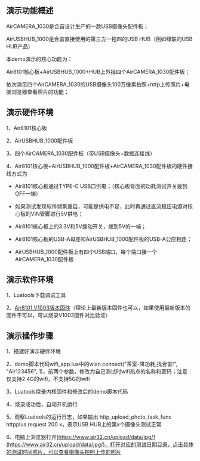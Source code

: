 
## 演示功能概述

AirCAMERA_1030是合宙设计生产的一款USB摄像头配件板；

AirUSBHUB_1000是合宙直接使用的第三方一拖四的USB HUB（例如绿联的USB HUB产品）

本demo演示的核心功能为：

Air8101核心板+AirUSBHUB_1000+HUB上外挂四个AirCAMERA_1030配件板；

依次演示四个AirCAMERA_1030的USB摄像头100万像素拍照+http上传照片+电脑浏览器查看照片的功能；


## 演示硬件环境

1、Air8101核心板

2、AirUSBHUB_1000配件板

3、四个AirCAMERA_1030配件板（带USB摄像头+数据连接线）

4、Air8101核心板+AirUSBHUB_1000配件板+AirCAMERA_1030配件板的硬件接线方式为

- Air8101核心板通过TYPE-C USB口供电；（核心板背面的功耗测试开关拨到OFF一端）

- 如果测试发现软件频繁重启，可能是供电不足，此时再通过直流稳压电源对核心板的VIN管脚进行5V供电；

- Air8101核心板上的3.3V和5V拨动开关，拨到5V的一端；

- Air8101核心板的USB-A母座和AirUSBHUB_1000配件板的USB-A公座相连；

- AirUSBHUB_1000配件板上有四个USB端口，每个端口接一个AirCAMERA_1030配件板


## 演示软件环境

1、Luatools下载调试工具

2、[Air8101 V1003版本固件](https://docs.openluat.com/air8101/luatos/firmware/)（理论上最新版本固件也可以，如果使用最新版本的固件不可以，可以烧录V1003固件对比验证）

## 演示操作步骤

1、搭建好演示硬件环境

2、demo脚本代码wifi_app.lua中的wlan.connect("茶室-降功耗,找合宙!", "Air123456", 1)，前两个参数，修改为自己测试时wifi热点的名称和密码；注意：仅支持2.4G的wifi，不支持5G的wifi

3、Luatools烧录内核固件和修改后的demo脚本代码

4、烧录成功后，自动开机运行

5、观察Luatools的运行日志，如果输出 http_upload_photo_task_func httpplus.request 200 x，表示USB HUB上的第x个摄像头测试正常

6、电脑上浏览器打开[https://www.air32.cn/upload/data/jpg/](https://www.air32.cn/upload/data/jpg/)，打开对应的测试日期目录，点击具体的测试时间照片，可以查看摄像头拍照上传的照片
   


